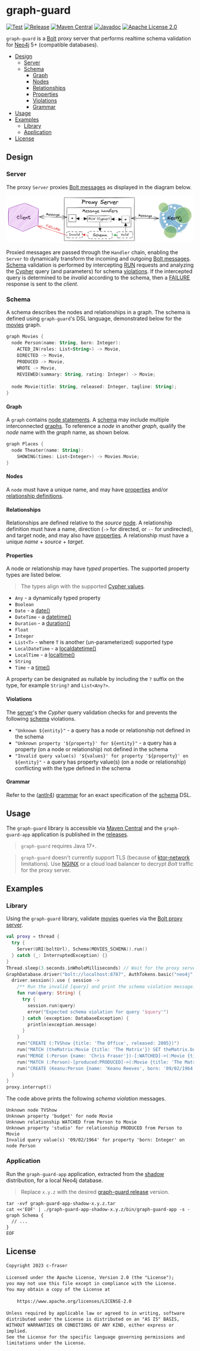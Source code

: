 # graph-guard

[![Test](https://github.com/c-fraser/graph-guard/workflows/test/badge.svg)](https://github.com/c-fraser/graph-guard/actions)
[![Release](https://img.shields.io/github/v/release/c-fraser/graph-guard?logo=github&sort=semver)](https://github.com/c-fraser/graph-guard/releases)
[![Maven Central](https://img.shields.io/maven-central/v/io.github.c-fraser/graph-guard.svg)](https://search.maven.org/search?q=g:io.github.c-fraser%20AND%20a:graph-guard)
[![Javadoc](https://javadoc.io/badge2/io.github.c-fraser/graph-guard/javadoc.svg)](https://javadoc.io/doc/io.github.c-fraser/graph-guard)
[![Apache License 2.0](https://img.shields.io/badge/License-Apache2-blue.svg)](https://www.apache.org/licenses/LICENSE-2.0)

`graph-guard` is a [Bolt](https://neo4j.com/docs/bolt/current/bolt/) proxy server that performs
realtime schema validation for [Neo4j](https://neo4j.com/) 5+ (compatible databases).

<!--- TOC -->

* [Design](#design)
  * [Server](#server)
  * [Schema](#schema)
    * [Graph](#graph)
    * [Nodes](#nodes)
    * [Relationships](#relationships)
    * [Properties](#properties)
    * [Violations](#violations)
    * [Grammar](#grammar)
* [Usage](#usage)
* [Examples](#examples)
  * [Library](#library)
  * [Application](#application)
* [License](#license)

<!--- END -->

## Design

### Server

The proxy `Server` proxies [Bolt messages](https://neo4j.com/docs/bolt/current/bolt/message/) as
displayed in the diagram below.

![proxy-server](proxy-server.png)

Proxied messages are passed through the `Handler` chain, enabling the `Server` to dynamically
transform the incoming and
outgoing [Bolt messages](https://neo4j.com/docs/bolt/current/bolt/message/). [Schema](#schema)
validation is performed by
intercepting [RUN](https://neo4j.com/docs/bolt/current/bolt/message/#messages-run) requests and
analyzing the [Cypher](https://neo4j.com/developer/cypher/) query (and parameters) for schema
[violations](#violations). If the intercepted query is determined to be *invalid* according to the
schema, then
a [FAILURE](https://neo4j.com/docs/bolt/current/bolt/message/#messages-failure) response is sent to
the *client*.

### Schema

A schema describes the nodes and relationships in a graph. The schema is defined
using `graph-guard`'s DSL language, demonstrated below for
the [movies](https://github.com/neo4j-graph-examples/movies) graph.

<!--- INCLUDE
import io.github.cfraser.graphguard.MOVIES_GRAPH

/** The schema DSL for the [MOVIES_GRAPH]. */
const val MOVIES_SCHEMA =
    """
----- SUFFIX
"""
-->

[//]: # (@formatter:off)
```kotlin
graph Movies {
  node Person(name: String, born: Integer):
    ACTED_IN(roles: List<String>) -> Movie,
    DIRECTED -> Movie,
    PRODUCED -> Movie,
    WROTE -> Movie,
    REVIEWED(summary: String, rating: Integer) -> Movie;

  node Movie(title: String, released: Integer, tagline: String);
}
```
[//]: # (@formatter:on)
<!--- KNIT Example01.kt --> 

#### Graph

A `graph` contains [node statements](#nodes). A [schema](#schema) may include multiple
interconnected [graphs](#graph). To reference a *node* in another *graph*, qualify the *node* name
with the *graph* name, as shown below.

<!--- INCLUDE
const val PLACES_SCHEMA =
    """
----- SUFFIX
"""
-->

[//]: # (@formatter:off)
```kotlin
graph Places {
  node Theater(name: String):
    SHOWING(times: List<Integer>) -> Movies.Movie;
}
```
[//]: # (@formatter:on)
<!--- KNIT Example02.kt --> 

#### Nodes

A `node` must have a unique name, and may
have [properties](#properties) and/or [relationship definitions](#relationships).

#### Relationships

Relationships are defined relative to the *source* [node](#nodes). A relationship definition must
have a name, direction (`->` for directed, or `--` for undirected), and target node, and may also
have [properties](#properties). A relationship must have a unique *name* + *source* + *target*.

#### Properties

A node or relationship may have *typed* properties. The supported property types are listed below.

> The types align with the
> supported [Cypher values](https://neo4j.com/docs/cypher-manual/current/values-and-types/).

- `Any` - a dynamically typed property
- `Boolean`
- `Date` - a
  [date()](https://neo4j.com/docs/cypher-manual/current/functions/temporal/#functions-date)
- `DateTime` -
  a [datetime()](https://neo4j.com/docs/cypher-manual/current/functions/temporal/#functions-datetime)
- `Duration` -
  a [duration()](https://neo4j.com/docs/cypher-manual/current/functions/temporal/duration/)
- `Float`
- `Integer`
- `List<T>` - where `T` is another (un-parameterized) supported type
- `LocalDateTime` -
  a [localdatetime()](https://neo4j.com/docs/cypher-manual/current/functions/temporal/#functions-localdatetime)
- `LocalTime` -
  a [localtime()](https://neo4j.com/docs/cypher-manual/current/functions/temporal/#functions-localtime)
- `String`
- `Time` -
  a [time()](https://neo4j.com/docs/cypher-manual/current/functions/temporal/#functions-time)

A property can be designated as nullable by including the `?` suffix on the type, for
example `String?` and `List<Any?>`.

#### Violations

The [server](#server)'s the *Cypher* query validation checks for and prevents the
following [schema](#schema) violations.

- `"Unknown ${entity}"` - a query has a node or relationship not defined in the schema
- `"Unknown property '${property}' for ${entity}"` - a query has a property (on a node or
  relationship) not defined in the schema
- `"Invalid query value(s) '${values}' for property '${property}' on ${entity}"` - a query has
  property value(s) (on a node or relationship) conflicting with the type defined in the schema

#### Grammar

Refer to
the ([antlr4](https://github.com/antlr/antlr4))
[grammar](https://github.com/c-fraser/graph-guard/blob/main/src/main/antlr/Schema.g4)
for an exact specification of the [schema](#schema) DSL.

## Usage

The `graph-guard` library is accessible
via [Maven Central](https://search.maven.org/search?q=g:io.github.c-fraser%20AND%20a:graph-guard)
and the `graph-guard-app` application is published in
the [releases](https://github.com/c-fraser/graph-guard/releases).

> `graph-guard` requires Java 17+.

> `graph-guard` doesn't currently support TLS (because
> of [ktor-network](https://youtrack.jetbrains.com/issue/KTOR-694) limitations).
> Use [NGINX](https://docs.nginx.com/nginx/admin-guide/security-controls/terminating-ssl-tcp/) or a
> cloud load balancer to decrypt *Bolt* traffic for the proxy server.

## Examples

### Library

<!--- TEST_NAME Example03Test --> 
<!--- INCLUDE
import io.github.cfraser.graphguard.Schema
import io.github.cfraser.graphguard.Server
import io.github.cfraser.graphguard.withNeo4j
import org.neo4j.driver.AuthTokens
import org.neo4j.driver.GraphDatabase
import org.neo4j.driver.exceptions.DatabaseException
import java.net.URI
import kotlin.concurrent.thread
import kotlin.time.Duration.Companion.seconds

fun runExample03() {
  withNeo4j {
----- SUFFIX
  }
}
-->

Using the `graph-guard` library, validate [movies](https://github.com/neo4j-graph-examples/movies)
queries via the [Bolt proxy server](#server).

[//]: # (@formatter:off)
```kotlin
val proxy = thread {
  try {
    Server(URI(boltUrl), Schema(MOVIES_SCHEMA)).run()
  } catch (_: InterruptedException) {}
}
Thread.sleep(3.seconds.inWholeMilliseconds) // Wait for the proxy server to initialize
GraphDatabase.driver("bolt://localhost:8787", AuthTokens.basic("neo4j", adminPassword)).use { driver ->
  driver.session().use { session ->
    /** Run the invalid [query] and print the schema violation message. */
    fun run(query: String) {
      try {
        session.run(query)
        error("Expected schema violation for query '$query'")
      } catch (exception: DatabaseException) {
        println(exception.message)
      }
    }
    run("CREATE (:TVShow {title: 'The Office', released: 2005})")
    run("MATCH (theMatrix:Movie {title: 'The Matrix'}) SET theMatrix.budget = 63000000")
    run("MERGE (:Person {name: 'Chris Fraser'})-[:WATCHED]->(:Movie {title: 'The Matrix'})")
    run("MATCH (:Person)-[produced:PRODUCED]->(:Movie {title: 'The Matrix'}) SET produced.studio = 'Warner Bros.'")
    run("CREATE (Keanu:Person {name: 'Keanu Reeves', born: '09/02/1964'})")
  }
}
proxy.interrupt()
```
[//]: # (@formatter:on)

<!--- KNIT Example03.kt --> 

The code above prints the following *schema violation* messages.

```text
Unknown node TVShow
Unknown property 'budget' for node Movie
Unknown relationship WATCHED from Person to Movie
Unknown property 'studio' for relationship PRODUCED from Person to Movie
Invalid query value(s) '09/02/1964' for property 'born: Integer' on node Person
```

<!--- TEST -->

### Application

Run the `graph-guard-app` application, extracted from
the [shadow](https://github.com/johnrengelman/shadow) distribution, for a local Neo4j database.

> Replace `x.y.z` with the
> desired [graph-guard release](https://github.com/c-fraser/graph-guard/releases) version.

```shell
tar -xvf graph-guard-app-shadow-x.y.z.tar
cat <<'EOF' | ./graph-guard-app-shadow-x.y.z/bin/graph-guard-app -s -
graph Schema {
  // ...
}
EOF
```

<!--- 
./gradlew test --tests 'io.github.cfraser.graphguard.ServerTest' -Dkotest.tags='Local' -Dgraph-guard.app.test='true' --debug-jvm
./gradlew graph-guard-app:clean graph-guard-app:installShadowDist
cat <<'EOF' | ./app/build/install/graph-guard-app-shadow/bin/graph-guard-app -g bolt://localhost:7687 -s -
graph Movies {
  node Person(name: String, born: Integer):
    ACTED_IN(roles: List<String>) -> Movie,
    DIRECTED -> Movie,
    PRODUCED -> Movie,
    WROTE -> Movie,
    REVIEWED(summary: String, rating: Integer) -> Movie;

  node Movie(title: String, released: Integer, tagline: String);
}
EOF
-->

## License

    Copyright 2023 c-fraser
    
    Licensed under the Apache License, Version 2.0 (the "License");
    you may not use this file except in compliance with the License.
    You may obtain a copy of the License at
    
        https://www.apache.org/licenses/LICENSE-2.0
    
    Unless required by applicable law or agreed to in writing, software
    distributed under the License is distributed on an "AS IS" BASIS,
    WITHOUT WARRANTIES OR CONDITIONS OF ANY KIND, either express or implied.
    See the License for the specific language governing permissions and
    limitations under the License.
